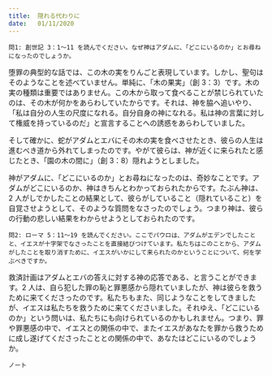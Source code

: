 ```yaml
---
title:  隠れる代わりに
date:   01/11/2020
---
```


`問1: 創世記 3：1～11 を読んでください。なぜ神はアダムに、「どこにいるのか」とお尋ねになったのでしょうか。`

堕罪の典型的な話では、この木の実をりんごと表現しています。しかし、聖句はそのようなことを述べていません。単純に、「木の果実」（創 3：3）です。木の実の種類は重要ではありません。この木から取って食べることが禁じられていたのは、その木が何かをあらわしていたからです。それは、神を脇へ追いやり、「私は自分の人生の尺度になれる。自分自身の神になれる。私は神の言葉に対して権威を持っているのだ」と宣言することへの誘惑をあらわしていました。

そして確かに、蛇がアダムとエバにその木の実を食べさせたとき、彼らの人生は進むべき道から外れてしまったのです。やがて彼らは、神が近くに来られたと感じたとき、「園の木の間に」（創 3：8）隠れようとしました。

神がアダムに、「どこにいるのか」とお尋ねになったのは、奇妙なことです。アダムがどこにいるのか、神はきちんとわかっておられたからです。たぶん神は、2 人がしでかしたことの結果として、彼らがしていること（隠れていること）を自覚させようとして、そのような質問をなさったのでしょう。つまり神は、彼らの行動の悲しい結果をわからせようとしておられたのです。

`問2: ローマ 5：11～19 を読んでください。ここでパウロは、アダムがエデンでしたことと、イエスが十字架でなさったことを直接結びつけています。私たちはこのことから、アダムがしたことを取り消すために、イエスがいかにして来られたのかということについて、何を学ぶべきですか。`

救済計画はアダムとエバの答えに対する神の応答である、と言うことができます。2 人は、自ら犯した罪の恥と罪悪感から隠れていましたが、神は彼らを救うために来てくださったのです。私たちもまた、同じようなことをしてきましたが、イエスは私たちを救うために来てくださいました。それゆえ、「どこにいるのか」という問いは、私たちにも向けられているのかもしれません。つまり、罪や罪悪感の中で、イエスとの関係の中で、またイエスがあなたを罪から救うために成し遂げてくださったこととの関係の中で、あなたはどこにいるのでしょうか。

`ノート`